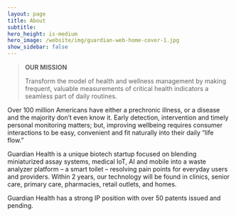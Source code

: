 ```yaml
---
layout: page
title: About
subtitle: 
hero_height: is-medium
hero_image: /website/img/guardian-web-home-cover-1.jpg
show_sidebar: false
---
```


>**OUR MISSION**
>
> Transform the model of health and wellness management by making frequent, valuable measurements of critical health indicators a seamless part of daily routines.

Over 100 million Americans have either a prechronic illness, or a disease and the majority don’t even know it. Early detection, intervention and timely personal monitoring matters; but, improving wellbeing requires consumer interactions to be easy, convenient and fit naturally into their daily “life flow.”

Guardian Health is a unique biotech startup focused on blending miniaturized assay systems, medical IoT, AI and mobile into a waste analyzer platform – a smart toilet – resolving pain points for everyday users and providers. Within 2 years, our technology will be found in clinics, senior care, primary care, pharmacies, retail outlets, and homes.

Guardian Health has a strong IP position with over 50 patents issued and pending.  